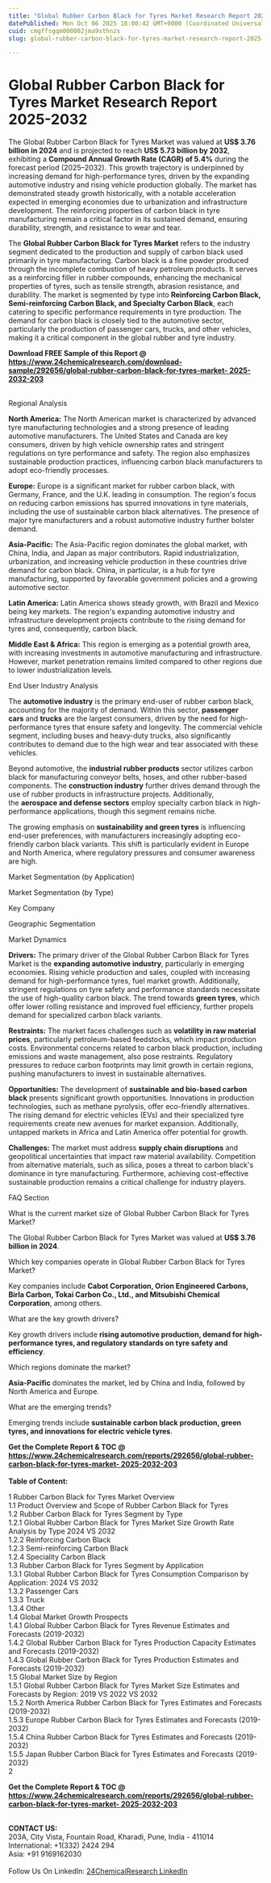 ```yaml
---
title: "Global Rubber Carbon Black for Tyres Market Research Report 2025-2032"
datePublished: Mon Oct 06 2025 18:00:42 GMT+0000 (Coordinated Universal Time)
cuid: cmgffsgqm000002jma9sthnzs
slug: global-rubber-carbon-black-for-tyres-market-research-report-2025-2032-1-1-1

---
```


# Global Rubber Carbon Black for Tyres Market Research Report 2025-2032

<p>The Global Rubber Carbon Black for Tyres Market was valued at <strong>US$ 3.76 billion in 2024</strong> and is projected to reach <strong>US$ 5.73 billion by 2032</strong>, exhibiting a <strong>Compound Annual Growth Rate (CAGR) of 5.4%</strong> during the forecast period (2025–2032). This growth trajectory is underpinned by increasing demand for high-performance tyres, driven by the expanding automotive industry and rising vehicle production globally. The market has demonstrated steady growth historically, with a notable acceleration expected in emerging economies due to urbanization and infrastructure development. The reinforcing properties of carbon black in tyre manufacturing remain a critical factor in its sustained demand, ensuring durability, strength, and resistance to wear and tear.</p><p>
</p><p>The <strong>Global Rubber Carbon Black for Tyres Market</strong> refers to the industry segment dedicated to the production and supply of carbon black used primarily in tyre manufacturing. Carbon black is a fine powder produced through the incomplete combustion of heavy petroleum products. It serves as a reinforcing filler in rubber compounds, enhancing the mechanical properties of tyres, such as tensile strength, abrasion resistance, and durability. The market is segmented by type into <strong>Reinforcing Carbon Black, Semi-reinforcing Carbon Black, and Specialty Carbon Black</strong>, each catering to specific performance requirements in tyre production. The demand for carbon black is closely tied to the automotive sector, particularly the production of passenger cars, trucks, and other vehicles, making it a critical component in the global rubber and tyre industry.</p><div><b>Download FREE Sample of this Report @ 
            <a href="https://www.24chemicalresearch.com/download-sample/292656/global-rubber-carbon-black-for-tyres-market- 2025-2032-203">
            https://www.24chemicalresearch.com/download-sample/292656/global-rubber-carbon-black-for-tyres-market- 2025-2032-203</a></b></div><br><p>
Regional Analysis</p><p>
</p><p><strong>North America:</strong> The North American market is characterized by advanced tyre manufacturing technologies and a strong presence of leading automotive manufacturers. The United States and Canada are key consumers, driven by high vehicle ownership rates and stringent regulations on tyre performance and safety. The region also emphasizes sustainable production practices, influencing carbon black manufacturers to adopt eco-friendly processes.</p><p>
</p><p><strong>Europe:</strong> Europe is a significant market for rubber carbon black, with Germany, France, and the U.K. leading in consumption. The region's focus on reducing carbon emissions has spurred innovations in tyre materials, including the use of sustainable carbon black alternatives. The presence of major tyre manufacturers and a robust automotive industry further bolster demand.</p><p>
</p><p><strong>Asia-Pacific:</strong> The Asia-Pacific region dominates the global market, with China, India, and Japan as major contributors. Rapid industrialization, urbanization, and increasing vehicle production in these countries drive demand for carbon black. China, in particular, is a hub for tyre manufacturing, supported by favorable government policies and a growing automotive sector.</p><p>
</p><p><strong>Latin America:</strong> Latin America shows steady growth, with Brazil and Mexico being key markets. The region's expanding automotive industry and infrastructure development projects contribute to the rising demand for tyres and, consequently, carbon black.</p><p>
</p><p><strong>Middle East &amp; Africa:</strong> This region is emerging as a potential growth area, with increasing investments in automotive manufacturing and infrastructure. However, market penetration remains limited compared to other regions due to lower industrialization levels.</p><p>
End User Industry Analysis</p><p>
</p><p>The <strong>automotive industry</strong> is the primary end-user of rubber carbon black, accounting for the majority of demand. Within this sector, <strong>passenger cars</strong> and <strong>trucks</strong> are the largest consumers, driven by the need for high-performance tyres that ensure safety and longevity. The commercial vehicle segment, including buses and heavy-duty trucks, also significantly contributes to demand due to the high wear and tear associated with these vehicles.</p><p>
</p><p>Beyond automotive, the <strong>industrial rubber products</strong> sector utilizes carbon black for manufacturing conveyor belts, hoses, and other rubber-based components. The <strong>construction industry</strong> further drives demand through the use of rubber products in infrastructure projects. Additionally, the <strong>aerospace and defense sectors</strong> employ specialty carbon black in high-performance applications, though this segment remains niche.</p><p>
</p><p>The growing emphasis on <strong>sustainability and green tyres</strong> is influencing end-user preferences, with manufacturers increasingly adopting eco-friendly carbon black variants. This shift is particularly evident in Europe and North America, where regulatory pressures and consumer awareness are high.</p><p>
Market Segmentation (by Application)</p><p>
</p><p>
Market Segmentation (by Type)</p><p>
</p><p>
Key Company</p><p>
</p><p>
Geographic Segmentation</p><p>
</p><p>
Market Dynamics</p><p>
</p><p><strong>Drivers:</strong> The primary driver of the Global Rubber Carbon Black for Tyres Market is the <strong>expanding automotive industry</strong>, particularly in emerging economies. Rising vehicle production and sales, coupled with increasing demand for high-performance tyres, fuel market growth. Additionally, stringent regulations on tyre safety and performance standards necessitate the use of high-quality carbon black. The trend towards <strong>green tyres</strong>, which offer lower rolling resistance and improved fuel efficiency, further propels demand for specialized carbon black variants.</p><p>
</p><p><strong>Restraints:</strong> The market faces challenges such as <strong>volatility in raw material prices</strong>, particularly petroleum-based feedstocks, which impact production costs. Environmental concerns related to carbon black production, including emissions and waste management, also pose restraints. Regulatory pressures to reduce carbon footprints may limit growth in certain regions, pushing manufacturers to invest in sustainable alternatives.</p><p>
</p><p><strong>Opportunities:</strong> The development of <strong>sustainable and bio-based carbon black</strong> presents significant growth opportunities. Innovations in production technologies, such as methane pyrolysis, offer eco-friendly alternatives. The rising demand for electric vehicles (EVs) and their specialized tyre requirements create new avenues for market expansion. Additionally, untapped markets in Africa and Latin America offer potential for growth.</p><p>
</p><p><strong>Challenges:</strong> The market must address <strong>supply chain disruptions</strong> and geopolitical uncertainties that impact raw material availability. Competition from alternative materials, such as silica, poses a threat to carbon black's dominance in tyre manufacturing. Furthermore, achieving cost-effective sustainable production remains a critical challenge for industry players.</p><p>
FAQ Section</p><p>
What is the current market size of Global Rubber Carbon Black for Tyres Market?</p><p>
</p><p>The Global Rubber Carbon Black for Tyres Market was valued at <strong>US$ 3.76 billion in 2024</strong>.</p><p>
Which key companies operate in Global Rubber Carbon Black for Tyres Market?</p><p>
</p><p>Key companies include <strong>Cabot Corporation, Orion Engineered Carbons, Birla Carbon, Tokai Carbon Co., Ltd., and Mitsubishi Chemical Corporation</strong>, among others.</p><p>
What are the key growth drivers?</p><p>
</p><p>Key growth drivers include <strong>rising automotive production, demand for high-performance tyres, and regulatory standards on tyre safety and efficiency</strong>.</p><p>
Which regions dominate the market?</p><p>
</p><p><strong>Asia-Pacific</strong> dominates the market, led by China and India, followed by North America and Europe.</p><p>
What are the emerging trends?</p><p>
</p><p>Emerging trends include <strong>sustainable carbon black production, green tyres, and innovations for electric vehicle tyres</strong>.</p>

<div><b>Get the Complete Report & TOC @ 
            <a href="https://www.24chemicalresearch.com/reports/292656/global-rubber-carbon-black-for-tyres-market- 2025-2032-203">
            https://www.24chemicalresearch.com/reports/292656/global-rubber-carbon-black-for-tyres-market- 2025-2032-203</a></b></div><br>
            <b>Table of Content:</b><p>1 Rubber Carbon Black for Tyres Market Overview<br />
    1.1 Product Overview and Scope of Rubber Carbon Black for Tyres<br />
    1.2 Rubber Carbon Black for Tyres Segment by Type<br />
        1.2.1 Global Rubber Carbon Black for Tyres Market Size Growth Rate Analysis by Type 2024 VS 2032<br />
        1.2.2 Reinforcing Carbon Black<br />
        1.2.3 Semi-reinforcing Carbon Black<br />
        1.2.4 Speciality Carbon Black<br />
    1.3 Rubber Carbon Black for Tyres Segment by Application<br />
        1.3.1 Global Rubber Carbon Black for Tyres Consumption Comparison by Application: 2024 VS 2032<br />
        1.3.2 Passenger Cars<br />
        1.3.3 Truck<br />
        1.3.4 Other<br />
    1.4 Global Market Growth Prospects<br />
        1.4.1 Global Rubber Carbon Black for Tyres Revenue Estimates and Forecasts (2019-2032)<br />
        1.4.2 Global Rubber Carbon Black for Tyres Production Capacity Estimates and Forecasts (2019-2032)<br />
        1.4.3 Global Rubber Carbon Black for Tyres Production Estimates and Forecasts (2019-2032)<br />
    1.5 Global Market Size by Region<br />
        1.5.1 Global Rubber Carbon Black for Tyres Market Size Estimates and Forecasts by Region: 2019 VS 2022 VS 2032<br />
        1.5.2 North America Rubber Carbon Black for Tyres Estimates and Forecasts (2019-2032)<br />
        1.5.3 Europe Rubber Carbon Black for Tyres Estimates and Forecasts (2019-2032)<br />
        1.5.4 China Rubber Carbon Black for Tyres Estimates and Forecasts (2019-2032)<br />
        1.5.5 Japan Rubber Carbon Black for Tyres Estimates and Forecasts (2019-2032)<br />
2</p>

<div><b>Get the Complete Report & TOC @ 
            <a href="https://www.24chemicalresearch.com/reports/292656/global-rubber-carbon-black-for-tyres-market- 2025-2032-203">
            https://www.24chemicalresearch.com/reports/292656/global-rubber-carbon-black-for-tyres-market- 2025-2032-203</a></b></div><br>

<b>CONTACT US:</b><br>
            203A, City Vista, Fountain Road, Kharadi, Pune, India - 411014<br>
            International: +1(332) 2424 294<br>
            Asia: +91 9169162030 <br><br>
            Follow Us On LinkedIn: <a href="https://www.linkedin.com/company/24chemicalresearch/">24ChemicalResearch LinkedIn</a>